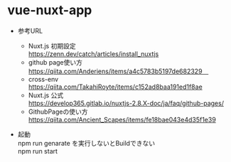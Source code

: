 # vue-nuxt-app

* 参考URL　　
  * Nuxt.js 初期設定  
    https://zenn.dev/catch/articles/install_nuxtjs
  * github page使い方  
    https://qiita.com/Anderiens/items/a4c5783b5197de682329　  
  * cross-env  
    https://qiita.com/TakahiRoyte/items/c152ad8baa191ed1f8ae
  * Nuxt.js 公式  
    https://develop365.gitlab.io/nuxtjs-2.8.X-doc/ja/faq/github-pages/
  * GithubPageの使い方  
    https://qiita.com/Ancient_Scapes/items/fe18bae043e4d35f1e39

* 起動  
 npm run genarate を実行しないとBuildできない  
 npm run start 